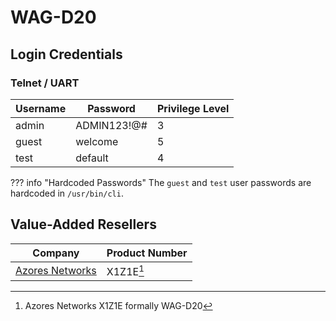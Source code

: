 # WAG-D20

## Login Credentials

### Telnet / UART

| Username | Password    | Privilege Level |
| -------- | ----------- | --------------- |
| admin    | ADMIN123!@# | 3               |
| guest    | welcome     | 5               |
| test     | default     | 4               |

??? info "Hardcoded Passwords"
    The `guest` and `test` user passwords are hardcoded in `/usr/bin/cli`.

## Value-Added Resellers

| Company                                        | Product Number |
| ---------------------------------------------- | -------------- |
| [Azores Networks](https://azoresnetworks.com/) | X1Z1E[^1]      |

[^1]: Azores Networks X1Z1E formally WAG-D20
